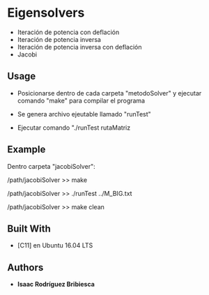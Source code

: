 # Eigensolvers

* Iteración de potencia con deflación
* Iteración de potencia inversa
* Iteración de potencia inversa con deflación
* Jacobi

## Usage

- Posicionarse dentro de cada carpeta "metodoSolver" y ejecutar comando "make" para compilar el programa

- Se genera archivo ejeutable llamado "runTest"

- Ejecutar comando "./runTest rutaMatriz

## Example

Dentro carpeta "jacobiSolver":

/path/jacobiSolver >> make

/path/jacobiSolver >> ./runTest ../M_BIG.txt

/path/jacobiSolver >> make clean

## Built With

* [C11] en Ubuntu 16.04 LTS

## Authors

* **Isaac Rodríguez Bribiesca**
